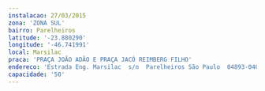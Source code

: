 ```yaml
---
instalacao: 27/03/2015
zona: 'ZONA SUL'
bairro: Parelheiros
latitude: '-23.880290'
longitude: '-46.741991'
local: Marsilac
praca: 'PRAÇA JOÃO ADÃO E PRAÇA JACÓ REIMBERG FILHO'
endereco: 'Estrada Eng. Marsilac  s/n  Parelheiros São Paulo  04893-040 ?'
capacidade: '50'
---
```

